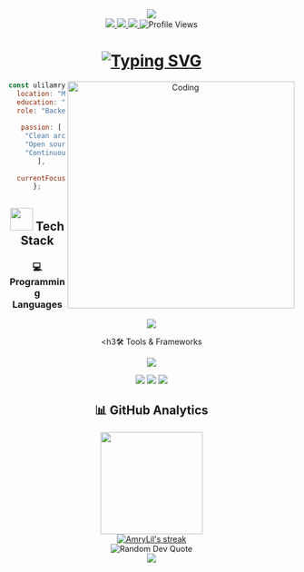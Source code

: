 <!-- Header with animated banner -->
<div align="center">
  <img src="https://capsule-render.vercel.app/api?type=waving&color=gradient&height=200&section=header&text=Ulil%20Amry&fontSize=80&fontAlignY=35&animation=fadeIn&fontColor=ffffff" />
</div>

<!-- Social badges section -->
<div align="center">
  <a href="https://www.linkedin.com/in/ulil-amry-al-qadri-363a841b3">
    <img src="https://img.shields.io/badge/LinkedIn-0077B5?style=for-the-badge&logo=linkedin&logoColor=white"/>
  </a>
  <a href="https://lil-portofolio.vercel.app/">
    <img src="https://img.shields.io/badge/Portfolio-FF5722?style=for-the-badge&logo=todoist&logoColor=white"/>
  </a>
  <a href="https://ulil-cv.my.canva.site/">
    <img src="https://img.shields.io/badge/Resume-00A98F?style=for-the-badge&logo=readthedocs&logoColor=white"/>
  </a>
  <img src="https://komarev.com/ghpvc/?username=AmryLil&style=for-the-badge&color=blueviolet" alt="Profile Views"/>
</div>

<!-- Animated typing -->
<h1 align="center">
  <a href="https://git.io/typing-svg">
    <img src="https://readme-typing-svg.herokuapp.com?font=Fira+Code&weight=600&size=30&pause=1000&color=6C63FF&center=true&vCenter=true&random=false&width=600&height=70&lines=Backend+Developer;Clean+Architecture+Enthusiast;Creative+Problem+Solver;Tech+Innovation+Lover" alt="Typing SVG" />
  </a>
</h1>

<!-- About me with Go code section -->
<div align="center">
  <img align="right" alt="Coding" width="400" src="https://img.freepik.com/free-vector/programmer-working-with-html_52683-24171.jpg?uid=R117965260&ga=GA1.1.521895176.1747324526&semt=ais_hybrid&w=740">

```javascript
const ulilamry = {
  location: "Makassar, Indonesia",
  education: "Computer Science @ Universitas Dipa Makassar",
  role: "Backend Developer",
  
  passion: [
    "Clean architecture",
    "Open source contribution",
    "Continuous learning"
  ],
  
  currentFocus: "FullStack Developer"
};
```
</div>

<!-- Tech Stack Section with animated card -->
<div align="center">
  <h2><img src="https://media.giphy.com/media/WUlplcMpOCEmTGBtBW/giphy.gif" width="40"> Tech Stack</h2>
</div>

<!-- Tech stack icons in a cleaner layout -->
<div align="center">
  <!-- Programming Languages -->
  <h3>💻 Programming Languages</h3>
  <p>
    <img src="https://skillicons.dev/icons?i=js,ts,go,php,python,html,css" />
  </p>
  
  <h3🛠️ Tools & Frameworks</h3>
  <p>
    <img src="https://skillicons.dev/icons?i=react,nextjs,tailwind,nodejs,express,laravel,mongodb,mysql,postgresql,docker,git" />
  </p>
  <p>
    <img src="https://img.shields.io/badge/Filament-f59e0b?style=for-the-badge&logo=laravel&logoColor=white" />
    <img src="https://img.shields.io/badge/Alpine.js-8BC0D0?style=for-the-badge&logo=alpine.js&logoColor=black" />
    <img src="https://img.shields.io/badge/Gin-00ADD8?style=for-the-badge&logo=go&logoColor=white" />
  </p>
</div>

<!-- GitHub Stats with animated cards in a cleaner layout -->
<h2 align="center">📊 GitHub Analytics</h2>

<div align="center">
  <a href="https://github.com/AmryLil">
    <img height="180em" src="https://github-readme-stats-eight-theta.vercel.app/api?username=AmryLil&show_icons=true&theme=tokyonight&include_all_commits=true&count_private=true&hide_border=true"/>
  </a>
</div>

<div align="center">
  <a href="https://github.com/AmryLil">
    <img src="https://github-readme-streak-stats.herokuapp.com/?user=AmryLil&theme=tokyonight&hide_border=true" alt="AmryLil's streak"/>
  </a>
</div>

<!-- Quote Section -->
<div align="center">
  <img src="https://quotes-github-readme.vercel.app/api?type=horizontal&theme=tokyonight" alt="Random Dev Quote"/>
</div>

<!-- Footer -->
<div align="center">
  <img src="https://capsule-render.vercel.app/api?type=waving&color=gradient&height=120&section=footer" />
</div>
